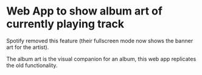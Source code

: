 # Web App to show album art of currently playing track

Spotify removed this feature (their fullscreen mode now shows the banner art for the artist). 

The album art is the visual companion for an album, this web app replicates the old functionality.
